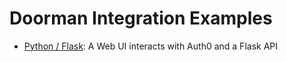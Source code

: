# Doorman Integration Examples

- [Python / Flask](python/): A Web UI interacts with Auth0 and a Flask API

